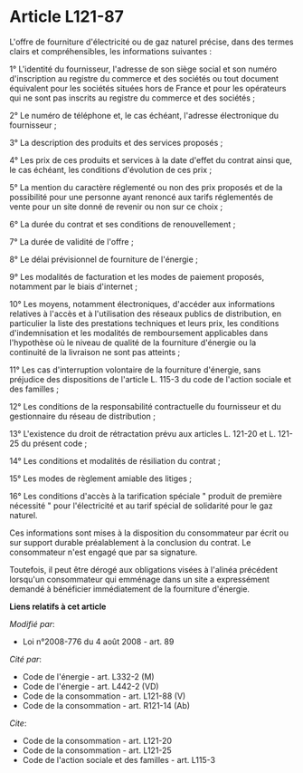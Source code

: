 # Article L121-87

L'offre de fourniture d'électricité ou de gaz naturel précise, dans des termes clairs et compréhensibles, les informations
suivantes : 

1° L'identité du fournisseur, l'adresse de son siège social et son numéro d'inscription au registre du commerce et des
sociétés ou tout document équivalent pour les sociétés situées hors de France et pour les opérateurs qui ne sont pas inscrits
au registre du commerce et des sociétés ; 

2° Le numéro de téléphone et, le cas échéant, l'adresse électronique du fournisseur ; 

3° La description des produits et des services proposés ; 

4° Les prix de ces produits et services à la date d'effet du contrat ainsi que, le cas échéant, les conditions d'évolution de
ces prix ; 

5° La mention du caractère réglementé ou non des prix proposés et de la possibilité pour une personne ayant renoncé aux
tarifs réglementés de vente pour un site donné de revenir ou non sur ce choix ; 

6° La durée du contrat et ses conditions de renouvellement ; 

7° La durée de validité de l'offre ; 

8° Le délai prévisionnel de fourniture de l'énergie ; 

9° Les modalités de facturation et les modes de paiement proposés, notamment par le biais d'internet ; 

10° Les moyens, notamment électroniques, d'accéder aux informations relatives à l'accès et à l'utilisation des réseaux
publics de distribution, en particulier la liste des prestations techniques et leurs prix, les conditions d'indemnisation et
les modalités de remboursement applicables dans l'hypothèse où le niveau de qualité de la fourniture d'énergie ou la
continuité de la livraison ne sont pas atteints ; 

11° Les cas d'interruption volontaire de la fourniture d'énergie, sans préjudice des dispositions de l'article L. 115-3 du
code de l'action sociale et des familles ; 

12° Les conditions de la responsabilité contractuelle du fournisseur et du gestionnaire du réseau de distribution ; 

13° L'existence du droit de rétractation prévu aux articles L. 121-20 et L. 121-25 du présent code ; 

14° Les conditions et modalités de résiliation du contrat ; 

15° Les modes de règlement amiable des litiges ; 

16° Les conditions d'accès à la tarification spéciale " produit de première nécessité " pour l'électricité et au tarif
spécial de solidarité pour le gaz naturel. 

Ces informations sont mises à la disposition du consommateur par écrit ou sur support durable préalablement à la conclusion
du contrat. Le consommateur n'est engagé que par sa signature. 

Toutefois, il peut être dérogé aux obligations visées à l'alinéa précédent lorsqu'un consommateur qui emménage dans un site a
expressément demandé à bénéficier immédiatement de la fourniture d'énergie.

**Liens relatifs à cet article**

_Modifié par_:

  - Loi n°2008-776 du 4 août 2008 - art. 89

_Cité par_:

  - Code de l'énergie - art. L332-2 (M)
  - Code de l'énergie - art. L442-2 (VD)
  - Code de la consommation - art. L121-88 (V)
  - Code de la consommation - art. R121-14 (Ab)

_Cite_:

  - Code de la consommation - art. L121-20
  - Code de la consommation - art. L121-25
  - Code de l'action sociale et des familles - art. L115-3

